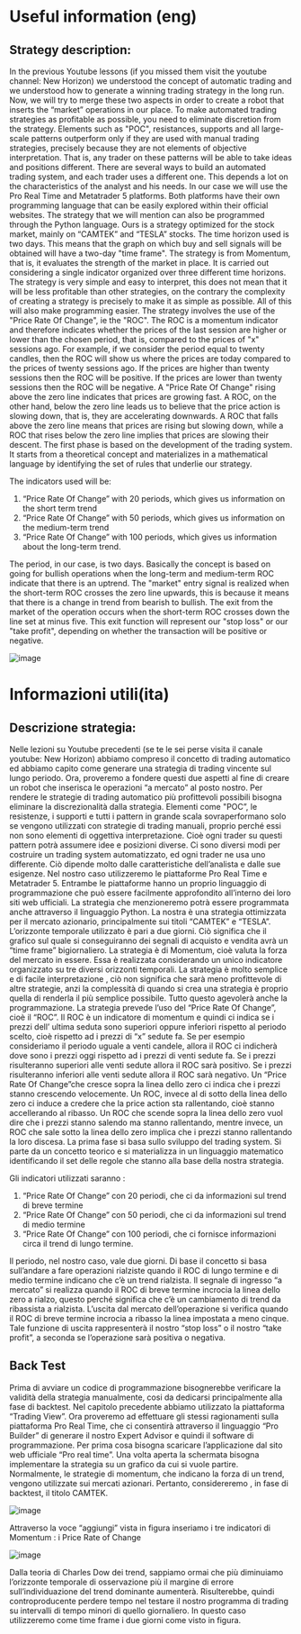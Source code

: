 # Useful information (eng)

## Strategy description:

In the previous Youtube lessons (if you missed them visit the youtube channel: New Horizon) we understood the concept of automatic trading and we understood how to generate a winning trading strategy in the long run. Now, we will try to merge these two aspects in order to create a robot that inserts the “market” operations in our place. To make automated trading strategies as profitable as possible, you need to eliminate discretion from the strategy. Elements such as "POC", resistances, supports and all large-scale patterns outperform only if they are used with manual trading strategies, precisely because they are not elements of objective interpretation. That is, any trader on these patterns will be able to take ideas and positions different.
There are several ways to build an automated trading system, and each trader uses a different one. This depends a lot on the characteristics of the analyst and his needs.
In our case we will use the Pro Real Time and Metatrader 5 platforms. Both platforms have their own programming language that can be easily explored within their official websites.
The strategy that we will mention can also be programmed through the Python language.
Ours is a strategy optimized for the stock market, mainly on “CAMTEK” and “TESLA” stocks. The time horizon used is two days. This means that the graph on which buy and sell signals will be obtained will have a two-day "time frame".
The strategy is from Momentum, that is, it evaluates the strength of the market in place. It is carried out considering a single indicator organized over three different time horizons.
The strategy is very simple and easy to interpret, this does not mean that it will be less profitable than other strategies, on the contrary the complexity of creating a strategy is precisely to make it as simple as possible. All of this will also make programming easier.
The strategy involves the use of the "Price Rate Of Change", ie the "ROC". The ROC is a momentum indicator and therefore indicates whether the prices of the last session are higher or lower than the chosen period, that is, compared to the prices of "x" sessions ago.
For example, if we consider the period equal to twenty candles, then the ROC will show us where the prices are today compared to the prices of twenty sessions ago. If the prices are higher than twenty sessions then the ROC will be positive. If the prices are lower than twenty sessions then the ROC will be negative. A "Price Rate Of Change" rising above the zero line indicates that prices are growing fast. A ROC, on the other hand, below the zero line leads us to believe that the price action is slowing down, that is, they are accelerating downwards.
A ROC that falls above the zero line means that prices are rising but slowing down, while a ROC that rises below the zero line implies that prices are slowing their descent.
The first phase is based on the development of the trading system. It starts from a theoretical concept and materializes in a mathematical language by identifying the set of rules that underlie our strategy.

The indicators used will be:
1) “Price Rate Of Change” with 20 periods, which gives us information on the short term trend
2) “Price Rate Of Change” with 50 periods, which gives us information on the medium-term trend
3) “Price Rate Of Change” with 100 periods, which gives us information about the long-term trend.

The period, in our case, is two days.
Basically the concept is based on going for bullish operations when the long-term and medium-term ROC indicate that there is an uptrend. The "market" entry signal is realized when the short-term ROC crosses the zero line upwards, this is because it means that there is a change in trend from bearish to bullish.
The exit from the market of the operation occurs when the short-term ROC crosses down the line set at minus five. This exit function will represent our "stop loss" or our "take profit", depending on whether the transaction will be positive or negative.

![image](https://user-images.githubusercontent.com/105428493/192235039-3f2ca3b6-6982-4494-9ea3-207e7f3fc0c9.png)




# Informazioni utili(ita)

## Descrizione strategia:

Nelle lezioni su Youtube precedenti (se te le sei perse visita il canale youtube: New Horizon) abbiamo compreso il concetto di trading automatico ed abbiamo capito come generare una strategia di trading vincente sul lungo periodo. Ora, proveremo a fondere questi due aspetti al fine di creare un robot che inserisca le operazioni “a mercato” al posto nostro. Per rendere le strategie di trading automatico più profittevoli possibili bisogna eliminare la discrezionalità dalla strategia. Elementi  come "POC”, le resistenze, i supporti e tutti i pattern in grande scala sovraperformano solo se vengono utilizzati con strategie di trading manuali, proprio perché essi non sono elementi di oggettiva interpretazione. Cioè ogni trader su questi pattern potrà assumere idee e posizioni diverse.
Ci sono diversi modi per costruire un trading system automatizzato, ed ogni trader ne usa uno differente. Ciò dipende molto dalle caratteristiche dell’analista e dalle sue esigenze.
Nel nostro caso utilizzeremo le piattaforme Pro Real Time e Metatrader 5. Entrambe le piattaforme hanno un proprio linguaggio di programmazione che può essere facilmente approfondito all’interno dei loro siti web ufficiali. 
La strategia che menzioneremo potrà essere programmata anche attraverso il linguaggio Python.
La nostra è una strategia ottimizzata per il mercato azionario, principalmente sui titoli “CAMTEK” e “TESLA”. L’orizzonte temporale utilizzato è pari a due giorni. Ciò significa che il grafico sul quale si conseguiranno dei segnali di acquisto e vendita avrà un “time frame” bigiornaliero.
La strategia è di Momentum, cioè valuta la forza del mercato in essere. Essa è realizzata considerando un unico indicatore organizzato su tre diversi orizzonti temporali.
La strategia è molto semplice e di facile interpretazione , ciò non significa che sarà meno profittevole di altre strategie, anzi la complessità di quando si crea una strategia è proprio quella di renderla il più semplice possibile. Tutto questo agevolerà anche la programmazione.
La strategia prevede l’uso del “Price Rate Of Change”, cioè il “ROC”. Il ROC è un indicatore di momentum e quindi ci indica  se i prezzi dell’ ultima seduta sono superiori oppure inferiori rispetto al periodo scelto, cioè rispetto ad i prezzi di “x” sedute fa.
Se per esempio consideriamo il periodo uguale a venti candele, allora il ROC ci indicherà dove sono i prezzi oggi rispetto ad i prezzi di venti sedute fa. Se i prezzi risulteranno superiori alle venti sedute allora il ROC sarà positivo. Se i prezzi risulteranno inferiori alle venti sedute allora il ROC sarà negativo. Un “Price Rate Of Change”che cresce sopra la linea dello zero ci indica che i prezzi stanno crescendo velocemente. Un ROC, invece al di sotto della linea dello zero ci induce a credere che la price action sta rallentando, cioè stanno accellerando al ribasso.
Un ROC che scende sopra la linea dello zero vuol dire che i prezzi stanno salendo ma stanno rallentando, mentre invece, un ROC che sale sotto la linea dello zero implica che i prezzi stanno rallentando la loro discesa.
La prima fase si basa sullo sviluppo del trading system. Si parte da un concetto teorico e si materializza in un linguaggio matematico identificando il set delle regole che stanno alla base della nostra strategia.

Gli indicatori utilizzati saranno :
1) “Price Rate Of Change” con 20 periodi, che ci da informazioni sul trend di breve termine
2) “Price Rate Of Change” con 50 periodi, che ci da informazioni sul trend di medio termine
3) “Price Rate Of Change” con 100 periodi, che ci fornisce informazioni circa il trend di lungo termine.

Il periodo, nel nostro caso, vale due giorni.
Di base il concetto si basa sull’andare a fare operazioni rialziste quando il ROC di lungo termine e di medio termine indicano che c’è un trend rialzista. Il segnale di ingresso “a mercato” si realizza quando il ROC di breve termine incrocia la linea dello zero a rialzo, questo perché significa che c’è un cambiamento di trend da ribassista a rialzista.
L’uscita dal mercato dell’operazione si verifica quando il ROC di breve termine incrocia a ribasso la linea impostata a meno cinque. Tale funzione di uscita rappresenterà il nostro “stop loss” o il nostro “take profit”, a seconda se l’operazione sarà positiva o negativa.

## Back Test

Prima di avviare un codice di programmazione bisognerebbe verificare la validità della strategia manualmente, cosi da dedicarsi principalmente alla fase di backtest.
Nel capitolo precedente abbiamo utilizzato la piattaforma “Trading View”. Ora proveremo ad effettuare gli stessi ragionamenti sulla piattaforma Pro Real Time, che ci consentirà  attraverso il linguaggio “Pro Builder” di generare il nostro Expert Advisor e quindi il software di programmazione.
Per prima cosa bisogna scaricare l’applicazione dal sito web ufficiale “Pro real time”. Una volta aperta la schermata bisogna implementare la strategia su un grafico da cui si vuole partire. Normalmente, le strategie di momentum, che indicano la forza di un trend, vengono utilizzate sui mercati azionari. Pertanto, considereremo , in fase di backtest, il titolo CAMTEK. 

![image](https://user-images.githubusercontent.com/105428493/192235039-3f2ca3b6-6982-4494-9ea3-207e7f3fc0c9.png)

Attraverso la voce “aggiungi” vista in figura  inseriamo i tre indicatori di Momentum : i Price Rate of Change

![image](https://user-images.githubusercontent.com/105428493/192235614-fd293b80-bcd9-4e9e-9f8d-20a48ddc1d3d.png)

Dalla teoria di Charles Dow dei trend,  sappiamo ormai che più diminuiamo l’orizzonte temporale di osservazione più il margine di errore sull’individuazione del trend dominante aumenterà. Risulterebbe, quindi controproducente perdere tempo nel  testare il nostro programma di trading su intervalli di tempo minori di quello giornaliero. In questo caso utilizzeremo come time frame i due giorni come visto in figura.







